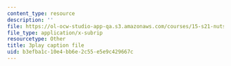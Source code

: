 ```yaml
---
content_type: resource
description: ''
file: https://ol-ocw-studio-app-qa.s3.amazonaws.com/courses/15-s21-nuts-and-bolts-of-business-plans-january-iap-2014/b3efba1c10e4bb6e2c55e5e9c429667c_b9Yyj3htBLE.srt
file_type: application/x-subrip
resourcetype: Other
title: 3play caption file
uid: b3efba1c-10e4-bb6e-2c55-e5e9c429667c
---
```

